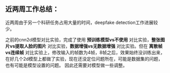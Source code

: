 ## 近两周工作总结：

近两周由于另一个科研任务占用大量的时间，deepfake detection工作进展较少。

之前的cnn2d模型对比实验，完成了使用 **预训练模型vs不使用** 对比实验，**整张图片vs提取人脸的图片** 对比实验，**数据增强vs无数据增强** 对比实验。但在 **离散帧vs连续帧** 对比实验上，修改输入的帧数为4帧，8帧之后，效果始终没训练出来，在好几个2d模型上都做了实验，现在还没定位问题所在，可能是数据集的问题，也有可能是模型设置的问题。 因此还需要对模型做一些调整。